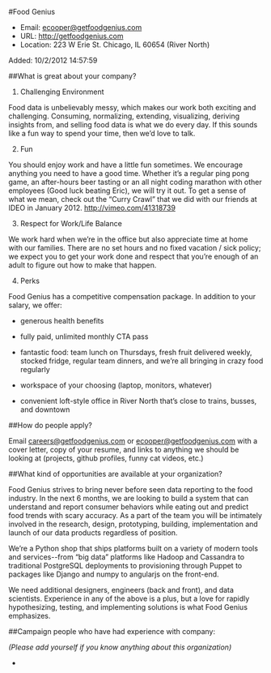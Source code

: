 
#Food Genius

* Email: [ecooper@getfoodgenius.com ](mailto:ecooper@getfoodgenius.com )
* URL: [http://getfoodgenius.com  ](http://getfoodgenius.com  )
* Location: 223 W Erie St. Chicago, IL 60654 (River North)

Added: 10/2/2012 14:57:59

##What is great about your company?

1. Challenging Environment

Food data is unbelievably messy, which makes our work both exciting and challenging. Consuming, normalizing, extending, visualizing, deriving insights from, and selling food data is what we do every day. If this sounds like a fun way to spend your time, then we’d love to talk.



2. Fun

You should enjoy work and have a little fun sometimes. We encourage anything you need to have a good time.  Whether it’s a regular ping pong game, an after-hours beer tasting or an all night coding marathon with other employees (Good luck beating Eric), we will try it out. To get a sense of what we mean, check out the “Curry Crawl” that we did with our friends at IDEO in January 2012. http://vimeo.com/41318739



3. Respect for Work/Life Balance

We work hard when we’re in the office but also appreciate time at home with our families. There are no set hours and no fixed vacation / sick policy; we expect you to get your work done and respect that you’re enough of an adult to figure out how to make that happen.



4. Perks

Food Genius has a competitive compensation package. In addition to your salary, we offer:

- generous health benefits

- fully paid, unlimited monthly CTA pass

- fantastic food: team lunch on Thursdays, fresh fruit delivered weekly, stocked fridge, regular team dinners, and we’re all bringing in crazy food regularly

- workspace of your choosing (laptop, monitors, whatever)

- convenient loft-style office in River North that’s close to trains, busses, and downtown

##How do people apply?

Email careers@getfoodgenius.com or ecooper@getfoodgenius.com with a cover letter, copy of your resume, and links to anything we should be looking at (projects, github profiles, funny cat videos, etc.)

##What kind of opportunities are available at your organization?

Food Genius strives to bring never before seen data reporting to the food industry. In the next 6 months, we are looking to build a system that can understand and report consumer behaviors while eating out and predict food trends with scary accuracy. As a part of the team you will be intimately involved in the research, design, prototyping, building, implementation and launch of our data products regardless of position.  



We’re a Python shop that ships platforms built on a variety of modern tools and services--from “big data” platforms like Hadoop and Cassandra to traditional PostgreSQL deployments to provisioning through Puppet to packages like Django and numpy to angularjs on the front-end. 



We need additional designers, engineers (back and front), and data scientists. Experience in any of the above is a plus, but a love for rapidly hypothesizing, testing, and implementing solutions is what Food Genius emphasizes.

##Campaign people who have had experience with company:

*(Please add yourself if you know anything about this organization)*

* 


    